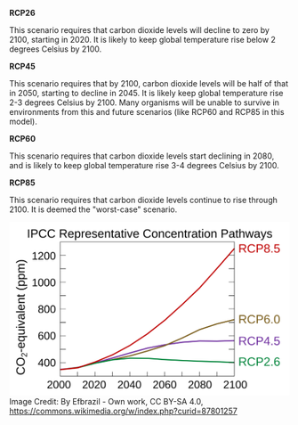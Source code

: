 **RCP26**

This scenario requires that carbon dioxide levels will decline to zero by 2100, starting in 2020. It is likely to keep global temperature rise below 2 degrees Celsius by 2100.

**RCP45**

This scenario requires that by 2100, carbon dioxide levels will be half of that in 2050, starting to decline in 2045. It is likely keep global temperature rise 2-3 degrees Celsius by 2100. Many organisms will be unable to survive in environments from this and future scenarios (like RCP60 and RCP85 in this model).

**RCP60**

This scenario requires that carbon dioxide levels start declining in 2080, and is likely to keep global temperature rise 3-4 degrees Celsius by 2100.

**RCP85**

This scenario requires that carbon dioxide levels continue to rise through 2100. It is deemed the "worst-case" scenario.

![predicted CO~2~ (ppm) levels for different climate scenarios](scenarios.png)
Image Credit: By Efbrazil - Own work, CC BY-SA 4.0, https://commons.wikimedia.org/w/index.php?curid=87801257